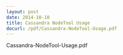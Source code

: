 ```yaml
---
layout: post
date: 2014-10-10
title: Cassandra NodeTool Usage
docurl: /pdf/Cassandra-NodeTool-Usage.pdf
---
```


Cassandra-NodeTool-Usage.pdf